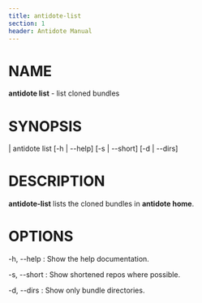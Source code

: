 ```yaml
---
title: antidote-list
section: 1
header: Antidote Manual
---
```


# NAME

**antidote list** - list cloned bundles

# SYNOPSIS

| antidote list [-h | --help] [-s | --short] [-d | --dirs]

# DESCRIPTION

**antidote-list** lists the cloned bundles in **antidote home**.

# OPTIONS

-h, \--help
:   Show the help documentation.

-s, \--short
:   Show shortened repos where possible.

-d, \--dirs
:   Show only bundle directories.
